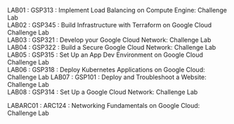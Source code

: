 LAB01 : GSP313 : Implement Load Balancing on Compute Engine: Challenge Lab  
LAB02 : GSP345 : Build Infrastructure with Terraform on Google Cloud Challenge Lab   
LAB03 : GSP321 : Develop your Google Cloud Network: Challenge Lab  
LAB04 : GSP322 : Build a Secure Google Cloud Network: Challenge Lab    
LAB05 : GSP315 : Set Up an App Dev Environment on Google Cloud Challenge Lab    
LAB06 : GSP318 :  Deploy Kubernetes Applications on Google Cloud: Challenge Lab 
LAB07 : GSP101 : Deploy and Troubleshoot a Website: Challenge Lab    
LAB08 : GSP314 : Set Up a Google Cloud Network: Challenge Lab  



LABARC01 : ARC124 : Networking Fundamentals on Google Cloud: Challenge Lab   


